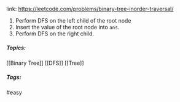 link: https://leetcode.com/problems/binary-tree-inorder-traversal/

1. Perform DFS on the left child of the root node
2. Insert the value of the root node into `ans`.
3. Perform DFS on the right child.

##### Topics:
[[Binary Tree]] [[DFS]] [[Tree]] 

##### Tags:
#easy 